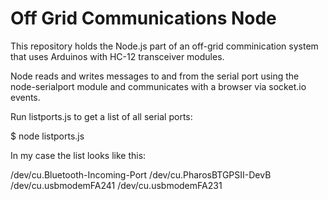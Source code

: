 # Off Grid Communications Node

This repository holds the Node.js part of an off-grid comminication system that uses Arduinos with HC-12 transceiver modules.

Node reads and writes messages to and from the serial port using the node-serialport module and communicates with a browser via socket.io events.

Run listports.js to get a list of all serial ports:

$ node listports.js

In my case the list looks like this:

/dev/cu.Bluetooth-Incoming-Port
/dev/cu.PharosBTGPSII-DevB
/dev/cu.usbmodemFA241
/dev/cu.usbmodemFA231




